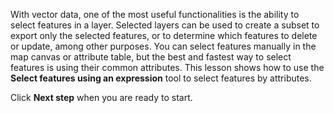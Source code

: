 With vector data, one of the most useful functionalities is the ability
to select features in a layer. Selected layers can be used to create a
subset to export only the selected features, or to determine which
features to delete or update, among other purposes. You can select
features manually in the map canvas or attribute table, but the best and
fastest way to select features is using their common attributes. This
lesson shows how to use the **Select features using an expression** tool
to select features by attributes.

Click **Next step** when you are ready to start.